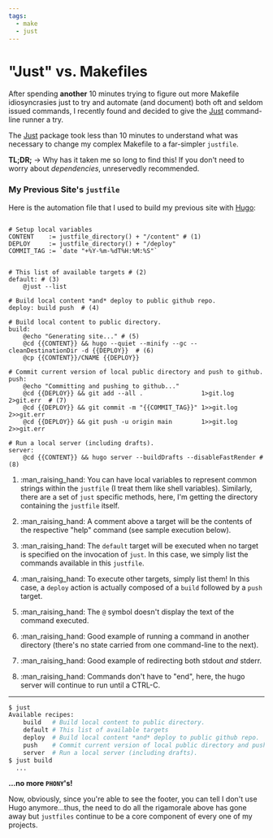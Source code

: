 ```yaml
---
tags: 
  - make
  - just
---
```


# "Just" vs. Makefiles
After spending **another** 10 minutes trying to figure out more Makefile idiosyncrasies just to try and automate (and document) both oft and seldom issued commands, I recently found and decided to give the [Just](https://github.com/casey/just) command-line runner a try.

The [Just](https://github.com/casey/just) package took less than 10 minutes to understand what was necessary to change my complex Makefile to a far-simpler `justfile`.

**TL;DR;** -> Why has it taken me so long to find this! If you don't need to worry about _dependencies_, unreservedly recommended.

### My Previous Site's `justfile`

Here is the automation file that I used to build my previous site with [Hugo](https://gohugo.io "Hugo"):

```make

# Setup local variables
CONTENT    := justfile_directory() + "/content" # (1)
DEPLOY     := justfile_directory() + "/deploy"
COMMIT_TAG := `date "+%Y-%m-%dT%H:%M:%S"`


# This list of available targets # (2)
default: # (3)
    @just --list

# Build local content *and* deploy to public github repo.
deploy: build push  # (4) 

# Build local content to public directory.
build:
	@echo "Generating site..." # (5)
	@cd {{CONTENT}} && hugo --quiet --minify --gc --cleanDestinationDir -d {{DEPLOY}}  # (6)
	@cp {{CONTENT}}/CNAME {{DEPLOY}}

# Commit current version of local public directory and push to github.
push:
	@echo "Committing and pushing to github..."
	@cd {{DEPLOY}} && git add --all .                1>git.log  2>git.err  # (7)
	@cd {{DEPLOY}} && git commit -m "{{COMMIT_TAG}}" 1>>git.log 2>>git.err
	@cd {{DEPLOY}} && git push -u origin main        1>>git.log 2>>git.err

# Run a local server (including drafts).
server:
	@cd {{CONTENT}} && hugo server --buildDrafts --disableFastRender # (8)
```

1. :man_raising_hand: You can have local variables to represent common strings within the `justfile` (I treat them like shell variables). Similarly, there are a set of `just` specific methods, here, I'm getting the directory containing the `justfile` itself.

2. :man_raising_hand: A comment above a target will be the contents of the respective "help" command (see sample execution below).

3. :man_raising_hand: The `default` target will be executed when no target is specified on the invocation of `just`. In this case, we simply list the commands available in this `justfile`.

4. :man_raising_hand: To execute other targets, simply list them! In this case, a `deploy` action is actually composed of a `build` followed by a `push` target.

5. :man_raising_hand: The `@` symbol doesn't display the text of the command executed.

6. :man_raising_hand: Good example of running a command in another directory (there's no state carried from one command-line to the next).

7. :man_raising_hand: Good example of redirecting both stdout *and* stderr.

8. :man_raising_hand: Commands don't have to "end", here, the hugo server will continue to run until a CTRL-C.

---

``` bash
$ just
Available recipes:
    build   # Build local content to public directory.
    default # This list of available targets
    deploy  # Build local content *and* deploy to public github repo.
    push    # Commit current version of local public directory and push to github.
    server  # Run a local server (including drafts).
$ just build
  ...
```

**...no more `PHONY`'s!**

Now, obviously, since you're able to see the footer, you can tell I don't use Hugo anymore...thus, the need to do all the rigamorale above has gone away but `justfiles` continue to be a core component of every one of my projects.
